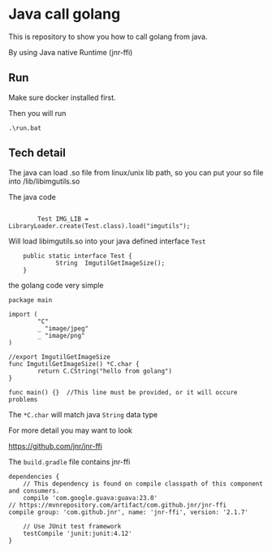 # Java call golang 

This is repository to show you how to call golang from java.

By using Java native Runtime (jnr-ffi)


## Run

Make sure docker installed first.

Then you will run 

```
.\run.bat
```


## Tech detail

The java can load .so file from linux/unix lib path, so you can put your so file into /lib/libimgutils.so

The java code 

```

        Test IMG_LIB = LibraryLoader.create(Test.class).load("imgutils");
```

Will load libimgutils.so into your java defined interface `Test`


```
    public static interface Test {
             String  ImgutilGetImageSize();
    }

```


the golang code very simple

```
package main

import (
        "C"
        _ "image/jpeg"
        _ "image/png"
)

//export ImgutilGetImageSize
func ImgutilGetImageSize() *C.char {
        return C.CString("hello from golang")
}

func main() {}  //This line must be provided, or it will occure problems
```

The `*C.char` will match java `String` data type

For more detail you may want to look 

https://github.com/jnr/jnr-ffi



The `build.gradle` file contains jnr-ffi

```
dependencies {
    // This dependency is found on compile classpath of this component and consumers.
    compile 'com.google.guava:guava:23.0'
// https://mvnrepository.com/artifact/com.github.jnr/jnr-ffi
compile group: 'com.github.jnr', name: 'jnr-ffi', version: '2.1.7'

    // Use JUnit test framework
    testCompile 'junit:junit:4.12'
}
```


